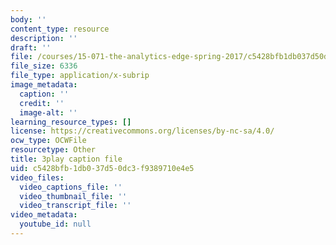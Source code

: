 ```yaml
---
body: ''
content_type: resource
description: ''
draft: ''
file: /courses/15-071-the-analytics-edge-spring-2017/c5428bfb1db037d50dc3f9389710e4e5_6Rl8scykyEQ.srt
file_size: 6336
file_type: application/x-subrip
image_metadata:
  caption: ''
  credit: ''
  image-alt: ''
learning_resource_types: []
license: https://creativecommons.org/licenses/by-nc-sa/4.0/
ocw_type: OCWFile
resourcetype: Other
title: 3play caption file
uid: c5428bfb-1db0-37d5-0dc3-f9389710e4e5
video_files:
  video_captions_file: ''
  video_thumbnail_file: ''
  video_transcript_file: ''
video_metadata:
  youtube_id: null
---
```

